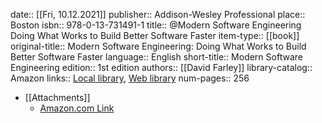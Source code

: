 date:: [[Fri, 10.12.2021]]
publisher:: Addison-Wesley Professional
place:: Boston
isbn:: 978-0-13-731491-1
title:: @Modern Software Engineering Doing What Works to Build Better Software Faster
item-type:: [[book]]
original-title:: Modern Software Engineering: Doing What Works to Build Better Software Faster
language:: English
short-title:: Modern Software Engineering
edition:: 1st edition
authors:: [[David Farley]]
library-catalog:: Amazon
links:: [Local library](zotero://select/library/items/HFQKNFUB), [Web library](https://www.zotero.org/users/6520516/items/HFQKNFUB)
num-pages:: 256

- [[Attachments]]
	- [Amazon.com Link](https://www.amazon.com/Modern-Software-Engineering-Discipline-Development/dp/0137314914)